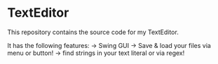 # TextEditor
This repository contains the source code for my TextEditor.

It has the following features:
-> Swing GUI
-> Save & load your files via menu or button!
-> find strings in your text literal or via regex!
